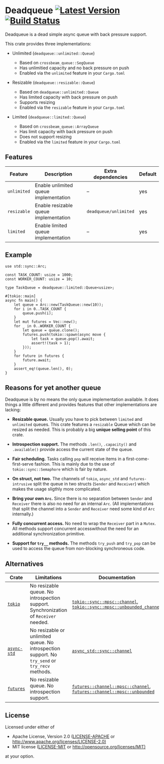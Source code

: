 # Deadqueue [![Latest Version](https://img.shields.io/crates/v/deadqueue.svg)](https://crates.io/crates/deadqueue) [![Build Status](https://travis-ci.org/bikeshedder/deadqueue.svg?branch=master)](https://travis-ci.org/bikeshedder/deadqueue)

Deadqueue is a dead simple async queue with back pressure support.

This crate provides three implementations:

- Unlimited (`deadqueue::unlimited::Queue`)
  - Based on `crossbeam_queue::SegQueue`
  - Has unlimitied capacity and no back pressure on push
  - Enabled via the `unlimited` feature in your `Cargo.toml`

- Resizable (`deadqueue::resizable::Queue`)
  - Based on `deadqueue::unlimited::Queue`
  - Has limited capacity with back pressure on push
  - Supports resizing
  - Enabled via the `resizable` feature in your `Cargo.toml`

- Limited (`deadqueue::limited::Queue`)
  - Based on `crossbeam_queue::ArrayQueue`
  - Has limit capacity with back pressure on push
  - Does not support resizing
  - Enabled via the `limited` feature in your `Cargo.toml`

## Features

| Feature | Description | Extra dependencies | Default |
| ------- | ----------- | ------------------ | ------- |
| `unlimited` | Enable unlimited queue implementation | – | yes |
| `resizable` | Enable resizable queue implementation | `deadqueue/unlimited` | yes |
| `limited` | Enable limited queue implementation | – | yes |

## Example

```rust,ignore
use std::sync::Arc;

const TASK_COUNT: usize = 1000;
const WORKER_COUNT: usize = 10;

type TaskQueue = deadqueue::limited::Queue<usize>;

#[tokio::main]
async fn main() {
    let queue = Arc::new(TaskQueue::new(10));
    for i in 0..TASK_COUNT {
        queue.push(i);
    }
    let mut futures = Vec::new();
    for _ in 0..WORKER_COUNT {
        let queue = queue.clone();
        futures.push(tokio::spawn(async move {
            let task = queue.pop().await;
            assert!(task > 1);
        }));
    }
    for future in futures {
        future.await;
    }
    assert_eq!(queue.len(), 0);
}
```

## Reasons for yet another queue

Deadqueue is by no means the only queue implementation available. It does things a little different and provides features that other implementations are lacking:

- **Resizable queue.** Usually you have to pick between `limited` and `unlimited` queues. This crate features a `resizable` Queue which can be resized as needed. This is probably a big **unique selling point** of this crate.

- **Introspection support.** The methods `.len()`, `.capacity()` and `.available()` provide access the current state of the queue.

- **Fair scheduling.** Tasks calling `pop` will receive items in a first-come-first-serve fashion. This is mainly due to the use of `tokio::sync::Semaphore` which is fair by nature.

- **On struct, not two.** The channels of `tokio`, `async_std` and `futures-intrusive` split the queue in two structs (`Sender` and `Receiver`) which makes the usage sligthly more complicated.

- **Bring your own `Arc`.** Since there is no separation between `Sender` and `Receiver` there is also no need for an internal `Arc`. (All implementations that split the channel into a `Sender` and `Receiver` need some kind of `Arc` internally.)

- **Fully concurrent access.** No need to wrap the `Receiver` part in a `Mutex`. All methods support concurrent accesswithout the need for an additional synchronization primitive.

- **Support for `try__` methods.** The methods `try_push` and `try_pop` can be used to access the queue from non-blocking synchroneous code.

## Alternatives

| Crate | Limitations | Documentation |
| --- | --- | --- |
| [`tokio`](https://crates.io/crates/tokio) | No resizable queue. No introspection support. Synchronization of `Receiver` needed. | [`tokio::sync::mpsc::channel`](https://docs.rs/tokio/latest/tokio/sync/mpsc/fn.channel.html), [`tokio::sync::mpsc::unbounded_channel`](https://docs.rs/tokio/latest/tokio/sync/mpsc/fn.unbounded_channel.html) |
| [`async-std`](https://crates.io/crates/async-std) | No resizable or unlimited queue. No introspection support. No `try_send` or `try_recv` methods. | [`async_std::sync::channel`](https://docs.rs/async-std/latest/async_std/sync/fn.channel.html) |
| [`futures`](https://crates.io/crates/futures) | No resizable queue. No introspection support. | [`futures::channel::mpsc::channel`](https://docs.rs/futures/0.3.1/futures/channel/mpsc/fn.channel.html), [`futures::channel::mpsc::unbounded`](https://docs.rs/futures/0.3.1/futures/channel/mpsc/fn.unbounded.html) |

## License

Licensed under either of

- Apache License, Version 2.0 ([LICENSE-APACHE](LICENSE-APACHE) or <http://www.apache.org/licenses/LICENSE-2.0)>
- MIT license ([LICENSE-MIT](LICENSE-MIT) or <http://opensource.org/licenses/MIT)>

at your option.
